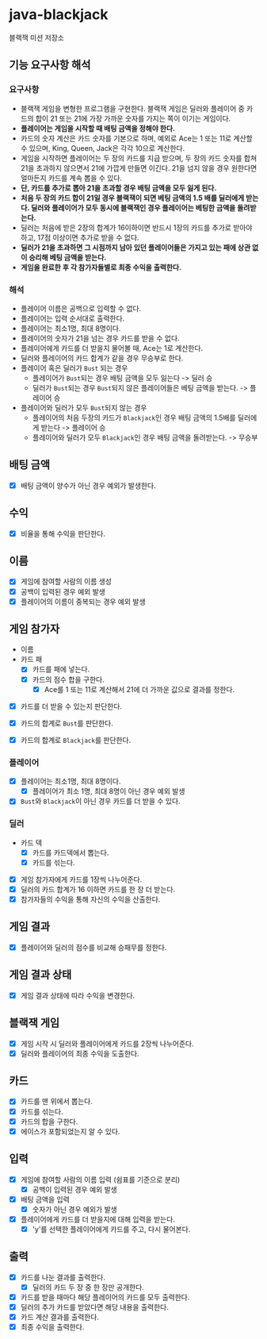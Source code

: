 # java-blackjack

블랙잭 미션 저장소

## 기능 요구사항 해석

### 요구사항

- 블랙잭 게임을 변형한 프로그램을 구현한다. 블랙잭 게임은 딜러와 플레이어 중 카드의 합이 21 또는 21에 가장 가까운 숫자를 가지는 쪽이 이기는 게임이다. 
- **플레이어는 게임을 시작할 때 배팅 금액을 정해야 한다.**
- 카드의 숫자 계산은 카드 숫자를 기본으로 하며, 예외로 Ace는 1 또는 11로 계산할 수 있으며, King, Queen, Jack은 각각 10으로 계산한다.
- 게임을 시작하면 플레이어는 두 장의 카드를 지급 받으며, 두 장의 카드 숫자를 합쳐 21을 초과하지 않으면서 21에 가깝게 만들면 이긴다. 21을 넘지 않을 경우 원한다면 얼마든지 카드를 계속 뽑을 수 있다.
- **단, 카드를 추가로 뽑아 21을 초과할 경우 배팅 금액을 모두 잃게 된다.**
- **처음 두 장의 카드 합이 21일 경우 블랙잭이 되면 베팅 금액의 1.5 배를 딜러에게 받는다. 딜러와 플레이어가 모두 동시에 블랙잭인 경우 플레이어는 베팅한 금액을 돌려받는다.**
- 딜러는 처음에 받은 2장의 합계가 16이하이면 반드시 1장의 카드를 추가로 받아야 하고, 17점 이상이면 추가로 받을 수 없다.
- **딜러가 21을 초과하면 그 시점까지 남아 있던 플레이어들은 가지고 있는 패에 상관 없이 승리해 베팅 금액을 받는다.**
- **게임을 완료한 후 각 참가자들별로 최종 수익을 출력한다.**

### 해석

- 플레이어 이름은 공백으로 입력할 수 없다.
- 플레이어는 입력 순서대로 출력한다.
- 플레이어는 최소1명, 최대 8명이다.
- 플레이어의 숫자가 21을 넘는 경우 카드를 받을 수 없다.
- 플레이어에게 카드를 더 받을지 물어볼 때, Ace는 1로 계산한다.
- 딜러와 플레이어의 카드 합계가 같을 경우 무승부로 한다.
- 플레이어 혹은 딜러가 `Bust` 되는 경우
  - 플레이어가 `Bust`되는 경우 배팅 금액을 모두 잃는다 -> 딜러 승
  - 딜러가 `Bust`되는 경우 `Bust`되지 않은 플레이어들은 베팅 금액을 받는다. -> 플레이어 승
- 플레이어와 딜러가 모두 `Bust`되지 않는 경우
  - 플레이어의 처음 두장의 카드가 `Blackjack`인 경우 배팅 금액의 1.5배를 딜러에게 받는다 -> 플레이어 승
  - 플레이어와 딜러가 모두 `Blackjack`인 경우 배팅 금액을 돌려받는다. -> 무승부


## 배팅 금액

- [x] 배팅 금액이 양수가 아닌 경우 예외가 발생한다.

## 수익

- [x] 비율을 통해 수익을 판단한다.

## 이름

- [x] 게임에 참여할 사람의 이름 생성
- [x] 공백이 입력된 경우 예외 발생
- [x] 플레이어의 이름이 중복되는 경우 예외 발생

## 게임 참가자

- 이름
- 카드 패
  - [x] 카드를 패에 넣는다.
  - [x] 카드의 점수 합을 구한다.
    - [x] Ace를 1 또는 11로 계산해서 21에 더 가까운 값으로 결과를 정한다.
- [x] 카드를 더 받을 수 있는지 판단한다.
- [x] 카드의 합계로 `Bust`를 판단한다.
- [x] 카드의 합계로 `Blackjack`를 판단한다.


### 플레이어

- [x] 플레이어는 최소1명, 최대 8명이다.
  - [x] 플레이어가 최소 1명, 최대 8명이 아닌 경우 예외 발생
- [x] `Bust`와 `Blackjack`이 아닌 경우 카드를 더 받을 수 있다.

### 딜러

- 카드 덱
  - [x] 카드를 카드덱에서 뽑는다.
  - [x] 카드를 섞는다.
- [x] 게임 참가자에게 카드를 1장씩 나누어준다.
- [x] 딜러의 카드 합계가 16 이하면 카드를 한 장 더 받는다.
- [x] 참가자들의 수익을 통해 자신의 수익을 산출한다.

## 게임 결과

- [x] 플레이어와 딜러의 점수를 비교해 승패무를 정한다.

## 게임 결과 상태

- [x] 게임 결과 상태에 따라 수익을 변경한다.

## 블랙잭 게임

- [x] 게임 시작 시 딜러와 플레이어에게 카드를 2장씩 나누어준다.
- [x] 딜러와 플레이어의 최종 수익을 도출한다.

## 카드

- [x] 카드를 맨 위에서 뽑는다.
- [x] 카드를 섞는다.
- [x] 카드의 합을 구한다.
- [x] 에이스가 포함되었는지 알 수 있다. 

## 입력

- [x] 게임에 참여할 사람의 이름 입력 (쉼표를 기준으로 분리)
  - [x] 공백이 입력된 경우 예외 발생
- [x] 배팅 금액을 입력
  - [x] 숫자가 아닌 경우 예외가 발생
- [x] 플레이어에게 카드를 더 받을지에 대해 입력을 받는다.
  - [x] 'y'를 선택한 플레이어에게 카드를 주고, 다시 물어본다.

## 출력

- [x] 카드를 나눈 결과를 출력한다.
  - [x] 딜러의 카드 두 장 중 한 장만 공개한다.
- [x] 카드를 받을 때마다 해당 플레이어의 카드를 모두 출력한다.
- [x] 딜러의 추가 카드를 받았다면 해당 내용을 출력한다.
- [x] 카드 계산 결과를 출력한다.
- [x] 최종 수익을 출력한다.
